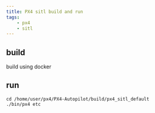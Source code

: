 ```yaml
---
title: PX4 sitl build and run
tags:
    - px4
    - sitl
---
```


## build
build using docker

## run

```
cd /home/user/px4/PX4-Autopilot/build/px4_sitl_default
./bin/px4 etc
```